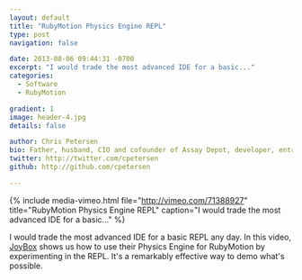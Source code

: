 ```yaml
---
layout: default
title: "RubyMotion Physics Engine REPL"
type: post
navigation: false

date: 2013-08-06 09:44:31 -0700
excerpt: "I would trade the most advanced IDE for a basic..."
categories:
  - Software
  - RubyMotion

gradient: 1
image: header-4.jpg
details: false

author: Chris Petersen
bio: Father, husband, CIO and cofounder of Assay Depot, developer, entrepreneur and technologist.
twitter: http://twitter.com/cpetersen
github: http://github.com/cpetersen

---
```


{% include media-vimeo.html file="http://vimeo.com/71388927" title="RubyMotion Physics Engine REPL" caption="I would trade the most advanced IDE for a basic..." %}

I would trade the most advanced IDE for a basic REPL any day. In this video,  [JoyBox](http://joybox.io/)  shows us how to use their Physics Engine for RubyMotion by experimenting in the REPL. It's a remarkably effective way to demo what's possible.

